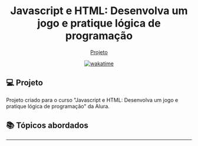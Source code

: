 <h1 align="center">
  Javascript e HTML: Desenvolva um jogo e pratique lógica de programação
</h1>

<p align="center">
  <a href="#-projeto">Projeto</a>
</p>

<p align="center">
<a href="https://wakatime.com/badge/user/68660678-6b86-4b78-98df-f5f41a37e1bc/project/82d84bf5-759a-44c3-96ab-3704f21c8955"><img src="https://wakatime.com/badge/user/68660678-6b86-4b78-98df-f5f41a37e1bc/project/82d84bf5-759a-44c3-96ab-3704f21c8955.svg" alt="wakatime"></a>
</p>

## 💻 Projeto

Projeto criado para o curso "Javascript e HTML: Desenvolva um jogo e pratique lógica de programação" da Alura.

## 📚 Tópicos abordados

---
